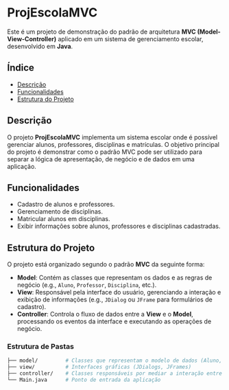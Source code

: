 
# ProjEscolaMVC

Este é um projeto de demonstração do padrão de arquitetura **MVC (Model-View-Controller)** aplicado em um sistema de gerenciamento escolar, desenvolvido em **Java**.

## Índice

- [Descrição](#descrição)
- [Funcionalidades](#funcionalidades)
- [Estrutura do Projeto](#estrutura-do-projeto)


## Descrição

O projeto **ProjEscolaMVC** implementa um sistema escolar onde é possível gerenciar alunos, professores, disciplinas e matrículas. O objetivo principal do projeto é demonstrar como o padrão MVC pode ser utilizado para separar a lógica de apresentação, de negócio e de dados em uma aplicação.

## Funcionalidades

- Cadastro de alunos e professores.
- Gerenciamento de disciplinas.
- Matricular alunos em disciplinas.
- Exibir informações sobre alunos, professores e disciplinas cadastradas.

## Estrutura do Projeto

O projeto está organizado segundo o padrão **MVC** da seguinte forma:

- **Model**: Contém as classes que representam os dados e as regras de negócio (e.g., `Aluno`, `Professor`, `Disciplina`, etc.).
- **View**: Responsável pela interface do usuário, gerenciando a interação e exibição de informações (e.g., `JDialog` ou `JFrame` para formulários de cadastro).
- **Controller**: Controla o fluxo de dados entre a **View** e o **Model**, processando os eventos da interface e executando as operações de negócio.

### Estrutura de Pastas

```bash
├── model/         # Classes que representam o modelo de dados (Aluno, Professor, Disciplina, etc.)
├── view/          # Interfaces gráficas (JDialogs, JFrames)
├── controller/    # Classes responsáveis por mediar a interação entre Model e View
└── Main.java      # Ponto de entrada da aplicação
